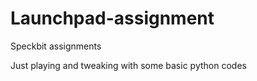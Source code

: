 # Launchpad-assignment
Speckbit assignments

Just playing and tweaking with some basic python codes
